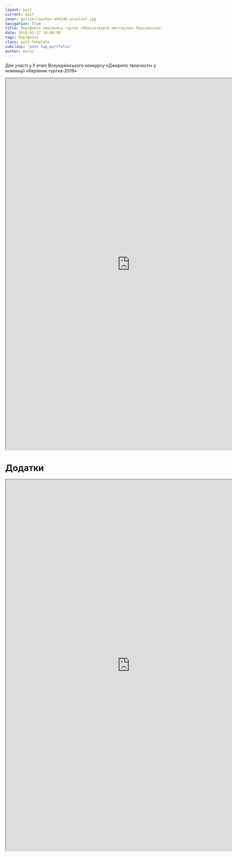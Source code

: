 ```yaml
---
layout: post
current: post
cover: gurtok/raychan-490246-unsplash.jpg
navigation: True
title: Портфоліо керівника гуртка «Образотворче мистецтво» Морозинської А.І.
date: 2019-01-17 10:00:00
tags: Портфоліо
class: post-template
subclass: 'post tag-portfolio'
author: moroz
---
```


Для участі у ІІ етапі Всеукраїнського конкурсу «Джерело творчості» у номінації «Керівник гуртка-2019»

<iframe src="https://drive.google.com/file/d/1wJezfihJsIls84GKwEZxWYXnD_9tUszB/preview" width="800" height="1200"></iframe>

# Додатки

<iframe src="https://drive.google.com/file/d/1GlexTXXJSjFOZAuUuldIfLMgyQpXZ5g6/preview" width="800" height="1200"></iframe>
